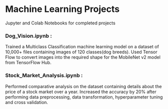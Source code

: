 # Machine Learning Projects

Jupyter and Colab Notebooks for completed projects

### Dog_Vision.ipynb : 
Trained a Multiclass Classification machine learning model on a dataset of 10,000+ files containing images of 120 classes(dog breeds). Used Tensor Flow to convert images into the required shape for the MobileNet v2 model from TensorFlow Hub.

### Stock_Market_Analysis.ipynb : 
Performed comparative analysis on the dataset containing details about the price of a stock market over a year. Increased the accuracy by 20% after performing data preprocessing, data transformation, hyperparameter tuning and cross validation.
